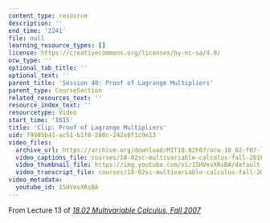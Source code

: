 ```yaml
---
content_type: resource
description: ''
end_time: '2241'
file: null
learning_resource_types: []
license: https://creativecommons.org/licenses/by-nc-sa/4.0/
ocw_type: ''
optional_tab_title: ''
optional_text: ''
parent_title: 'Session 40: Proof of Lagrange Multipliers'
parent_type: CourseSection
related_resources_text: ''
resource_index_text: ''
resourcetype: Video
start_time: '1615'
title: 'Clip: Proof of Lagrange Multipliers'
uid: 79905b41-ac51-b1f8-280c-242e0f1c9e13
video_files:
  archive_url: https://archive.org/download/MIT18.02F07/ocw-18_02-f07-lec13_300k.mp4
  video_captions_file: courses/18-02sc-multivariable-calculus-fall-2010/15HVevXRsBA_captions.vtt
  video_thumbnail_file: https://img.youtube.com/vi/15HVevXRsBA/default.jpg
  video_transcript_file: courses/18-02sc-multivariable-calculus-fall-2010/15HVevXRsBA_transcript.pdf
video_metadata:
  youtube_id: 15HVevXRsBA
---
```


From Lecture 13 of [_18.02 Multivariable Calculus, Fall 2007_](/courses/18-02-multivariable-calculus-fall-2007/video_galleries/video-lectures)

